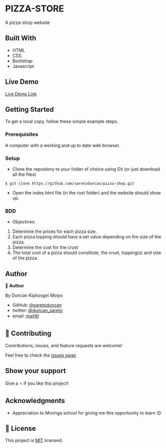 # PIZZA-STORE

A pizza-shop website

## Built With

- HTML
- CSS
- Bootstrap
- Javascript


## Live Demo

[Live Demo Link](https://saretoduncan.github.io/pizza-shop/)


## Getting Started

To get a local copy, follow these simple example steps.

### Prerequisites

A computer with a working and up to date web browser.

### Setup

- Clone the repository to your folder of choice using Git (or just download all the files)
```
$ git clone https://github.com/saretoduncan/pizza-shop.git

```
- Open the index.html file (in the root folder) and the website should show up.

### BDD
- Objectives:
1. Determine the prices for each pizza size.
2. Each pizza topping should have a set value depending on the size of the pizza.
3. Determine the cost for the crust
4. The total cost of a pizza should constitute, the crust, topping(s) and size of the pizza.

## Author

👤 **Author**

  By Duncan Kipkosgei Moiyo

- GitHub: [@saretoduncan](https://github.com/saretoduncan)
- twitter: [@duncan_sareto](https://twitter.com/duncan_sareto)
- email: <a href="mailto:duncan.moiyo@student.moringaschool.com"> mail📪</a>





## 🤝 Contributing

Contributions, issues, and feature requests are welcome!

Feel free to check the [issues page](./static/ISSUE_TEMPLATE/feature_request.md).

## Show your support

Give a ⭐️ if you like this project!

## Acknowledgments

- Appreciation to  Moringa school for giving me this opportunity to learn 😊

## 📝 License

This project is [MIT](LICENSE) licensed.